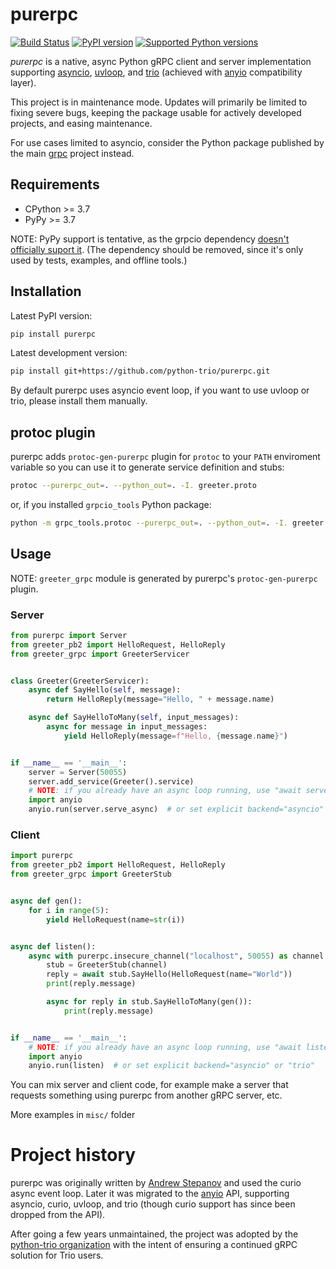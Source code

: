 # purerpc

<!-- start-badges -->
[![Build Status](https://img.shields.io/github/workflow/status/python-trio/purerpc/CI)](https://github.com/python-trio/purerpc/actions/workflows/ci.yml)
[![PyPI version](https://img.shields.io/pypi/v/purerpc.svg?style=flat)](https://pypi.org/project/purerpc/)
[![Supported Python versions](https://img.shields.io/pypi/pyversions/purerpc.svg)](https://pypi.org/project/purerpc)
<!-- end-badges -->

_purerpc_ is a native, async Python gRPC client and server implementation supporting
[asyncio](https://docs.python.org/3/library/asyncio.html),
[uvloop](https://github.com/MagicStack/uvloop), and
[trio](https://github.com/python-trio/trio) (achieved with [anyio](https://github.com/agronholm/anyio) compatibility layer).

This project is in maintenance mode.  Updates will primarily be limited to fixing
severe bugs, keeping the package usable for actively developed projects, and
easing maintenance.

For use cases limited to asyncio, consider the Python package published by the
main [grpc](https://github.com/grpc/grpc) project instead.

## Requirements

* CPython >= 3.7
* PyPy >= 3.7

NOTE: PyPy support is tentative, as the grpcio dependency [doesn't officially
  suport it](https://github.com/grpc/grpc/issues/4221).  (The dependency should
be removed, since it's only used by tests, examples, and offline tools.)

## Installation

Latest PyPI version:

```bash
pip install purerpc
```

Latest development version:

```bash
pip install git+https://github.com/python-trio/purerpc.git
```

By default purerpc uses asyncio event loop, if you want to use uvloop or trio, please install them manually.

## protoc plugin

purerpc adds `protoc-gen-purerpc` plugin for `protoc` to your `PATH` enviroment variable
so you can use it to generate service definition and stubs: 

```bash
protoc --purerpc_out=. --python_out=. -I. greeter.proto
```

or, if you installed `grpcio_tools` Python package:

```bash
python -m grpc_tools.protoc --purerpc_out=. --python_out=. -I. greeter.proto
```

## Usage

NOTE: `greeter_grpc` module is generated by purerpc's `protoc-gen-purerpc` plugin.

### Server

```python
from purerpc import Server
from greeter_pb2 import HelloRequest, HelloReply
from greeter_grpc import GreeterServicer


class Greeter(GreeterServicer):
    async def SayHello(self, message):
        return HelloReply(message="Hello, " + message.name)

    async def SayHelloToMany(self, input_messages):
        async for message in input_messages:
            yield HelloReply(message=f"Hello, {message.name}")


if __name__ == '__main__':
    server = Server(50055)
    server.add_service(Greeter().service)
    # NOTE: if you already have an async loop running, use "await server.serve_async()"
    import anyio
    anyio.run(server.serve_async)  # or set explicit backend="asyncio" or "trio"
```

### Client

```python
import purerpc
from greeter_pb2 import HelloRequest, HelloReply
from greeter_grpc import GreeterStub


async def gen():
    for i in range(5):
        yield HelloRequest(name=str(i))


async def listen():
    async with purerpc.insecure_channel("localhost", 50055) as channel:
        stub = GreeterStub(channel)
        reply = await stub.SayHello(HelloRequest(name="World"))
        print(reply.message)

        async for reply in stub.SayHelloToMany(gen()):
            print(reply.message)


if __name__ == '__main__':
    # NOTE: if you already have an async loop running, use "await listen()"
    import anyio
    anyio.run(listen)  # or set explicit backend="asyncio" or "trio"
```

You can mix server and client code, for example make a server that requests something using purerpc from another gRPC server, etc.

More examples in `misc/` folder

# Project history

purerpc was originally written by [Andrew Stepanov](https://github.com/standy66)
and used the curio async event loop.  Later it
was migrated to the [anyio](https://github.com/agronholm/anyio) API, supporting
asyncio, curio, uvloop, and trio (though curio support has since been dropped
from the API).

After going a few years unmaintained, the project was adopted by the [python-trio
organization](https://github.com/python-trio) with the intent of ensuring a
continued gRPC solution for Trio users.
